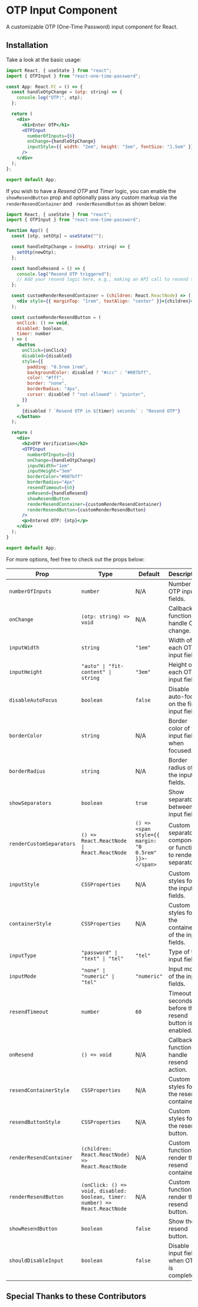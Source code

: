 # OTP Input Component

A customizable OTP (One-Time Password) input component for React.

## Installation

Take a look at the basic usage:

```jsx
import React, { useState } from "react";
import { OTPInput } from "react-one-time-password";

const App: React.FC = () => {
  const handleOtpChange = (otp: string) => {
    console.log("OTP:", otp);
  };

  return (
    <div>
      <h1>Enter OTP</h1>
      <OTPInput
        numberOfInputs={6}
        onChange={handleOtpChange}
        inputStyle={{ width: "2em", height: "3em", fontSize: "1.5em" }} // Custom styles for larger inputs
      />
    </div>
  );
};

export default App;
```

If you wish to have a _Resend OTP_ and _Timer_ logic, you can enable the `showResendButton` prop and optionally pass any custom markup via the `renderResendContainer` and ` renderResendButton` as shown below:

```jsx
import React, { useState } from "react";
import { OTPInput } from "react-one-time-password";

function App() {
  const [otp, setOtp] = useState("");

  const handleOtpChange = (newOtp: string) => {
    setOtp(newOtp);
  };

  const handleResend = () => {
    console.log("Resend OTP triggered");
    // Add your resend logic here, e.g., making an API call to resend the OTP
  };

  const customRenderResendContainer = (children: React.ReactNode) => (
    <div style={{ marginTop: "1rem", textAlign: "center" }}>{children}</div>
  );

  const customRenderResendButton = (
    onClick: () => void,
    disabled: boolean,
    timer: number
  ) => (
    <button
      onClick={onClick}
      disabled={disabled}
      style={{
        padding: "0.5rem 1rem",
        backgroundColor: disabled ? "#ccc" : "#007bff",
        color: "#fff",
        border: "none",
        borderRadius: "4px",
        cursor: disabled ? "not-allowed" : "pointer",
      }}
    >
      {disabled ? `Resend OTP in ${timer} seconds` : "Resend OTP"}
    </button>
  );

  return (
    <div>
      <h2>OTP Verification</h2>
      <OTPInput
        numberOfInputs={6}
        onChange={handleOtpChange}
        inputWidth="1em"
        inputHeight="3em"
        borderColor="#007bff"
        borderRadius="4px"
        resendTimeout={60}
        onResend={handleResend}
        showResendButton
        renderResendContainer={customRenderResendContainer}
        renderResendButton={customRenderResendButton}
      />
      <p>Entered OTP: {otp}</p>
    </div>
  );
}

export default App;
```

For more options, feel free to check out the props below:

| Prop                     | Type                                                                         | Default                                               | Description                                                  |
| ------------------------ | ---------------------------------------------------------------------------- | ----------------------------------------------------- | ------------------------------------------------------------ |
| `numberOfInputs`         | `number`                                                                     | N/A                                                   | Number of OTP input fields.                                  |
| `onChange`               | `(otp: string) => void`                                                      | N/A                                                   | Callback function to handle OTP change.                      |
| `inputWidth`             | `string`                                                                     | `"1em"`                                               | Width of each OTP input field.                               |
| `inputHeight`            | `"auto" \| "fit-content" \| string`                                          | `"3em"`                                               | Height of each OTP input field.                              |
| `disableAutoFocus`       | `boolean`                                                                    | `false`                                               | Disable auto-focus on the first input field.                 |
| `borderColor`            | `string`                                                                     | N/A                                                   | Border color of the input fields when focused.               |
| `borderRadius`           | `string`                                                                     | N/A                                                   | Border radius of the input fields.                           |
| `showSeparators`         | `boolean`                                                                    | `true`                                                | Show separators between input fields.                        |
| `renderCustomSeparators` | `() => React.ReactNode \| React.ReactNode`                                   | `() => <span style={{ margin: "0 0.5rem" }}>-</span>` | Custom separator component or function to render separators. |
| `inputStyle`             | `CSSProperties`                                                              | N/A                                                   | Custom styles for the input fields.                          |
| `containerStyle`         | `CSSProperties`                                                              | N/A                                                   | Custom styles for the container of the input fields.         |
| `inputType`              | `"password" \| "text" \| "tel"`                                              | `"tel"`                                               | Type of the input fields.                                    |
| `inputMode`              | `"none" \| "numeric" \| "tel"`                                               | `"numeric"`                                           | Input mode of the input fields.                              |
| `resendTimeout`          | `number`                                                                     | `60`                                                  | Timeout in seconds before the resend button is enabled.      |
| `onResend`               | `() => void`                                                                 | N/A                                                   | Callback function to handle resend action.                   |
| `resendContainerStyle`   | `CSSProperties`                                                              | N/A                                                   | Custom styles for the resend container.                      |
| `resendButtonStyle`      | `CSSProperties`                                                              | N/A                                                   | Custom styles for the resend button.                         |
| `renderResendContainer`  | `(children: React.ReactNode) => React.ReactNode`                             | N/A                                                   | Custom function to render the resend container.              |
| `renderResendButton`     | `(onClick: () => void, disabled: boolean, timer: number) => React.ReactNode` | N/A                                                   | Custom function to render the resend button.                 |
| `showResendButton`       | `boolean`                                                                    | `false`                                               | Show the resend button.                                      |
| `shouldDisableInput`     | `boolean`                                                                    | `false`                                               | Disable input fields when OTP is complete.                   |

## Special Thanks to these Contributors

<!-- ALL-CONTRIBUTORS-LIST:START - Do not remove or modify this section -->
<!-- prettier-ignore-start -->
<!-- markdownlint-disable -->

<!-- markdownlint-restore -->
<!-- prettier-ignore-end -->

<!-- ALL-CONTRIBUTORS-LIST:END -->

